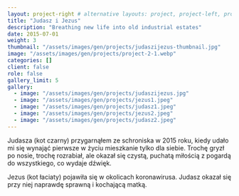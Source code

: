```yaml
---
layout: project-right # alternative layouts: project, project-left, project-right, project-top
title: "Judasz i Jezus"
description: "Breathing new life into old industrial estates"
date: 2015-07-01
weight: 3
thumbnail: "/assets/images/gen/projects/judaszijezus-thumbnail.jpg"
image: "/assets/images/gen/projects/project-2-1.webp"
categories: []
client: false
role: false
gallery_limit: 5
gallery:
  - image: "/assets/images/gen/projects/judaszijezus.jpg"
  - image: "/assets/images/gen/projects/jezus1.jpeg"
  - image: "/assets/images/gen/projects/judasz1.jpeg"
  - image: "/assets/images/gen/projects/jezus2.jpeg"
  - image: "/assets/images/gen/projects/judasz2.jpeg"
---
```


Judasza (kot czarny) przygarnąłem ze schroniska w 2015 roku, kiedy udało mi się wynająć pierwsze w życiu mieszkanie tylko dla siebie. Trochę gryzł po nosie, trochę rozrabiał, ale okazał się czystą, puchatą miłością z pogardą do wszystkiego, co wydaje dźwięk.

Jezus (kot łaciaty) pojawiła się w okolicach koronawirusa. Judasz okazał się przy niej naprawdę sprawną i kochającą matką.